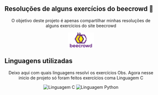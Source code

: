 ﻿## Resoluções de alguns exercícios do beecrowd 📜

<div align="center">
    <p>
    O objetivo deste projeto é apenas compartilhar minhas resoluções de alguns exercícios do site beecrowd  </p>
    <a  href="https://www.beecrowd.com.br/judge/en/login"> <img  height="50em" src="icons/icon-beecrowd.webp" target="_blank"></a> 
</div>

 <h2>Linguagens utilizadas </h2> 

<div align="center"> 
    <p>Deixo aqui com quais linguagens resolvi os exercícios Obs. Agora nesse inicio de projeto só foram feitos exercícios coma  Linguagem C</p>
    <img alt="Linguagem C" src="https://img.shields.io/badge/C-00599C?style=for-the-badge&logo=c&logoColor=white" />
    <img alt="Linguagem Python" src="https://img.shields.io/badge/Python-14354C?style=for-the-badge&logo=python&logoColor=white" />
<div>
